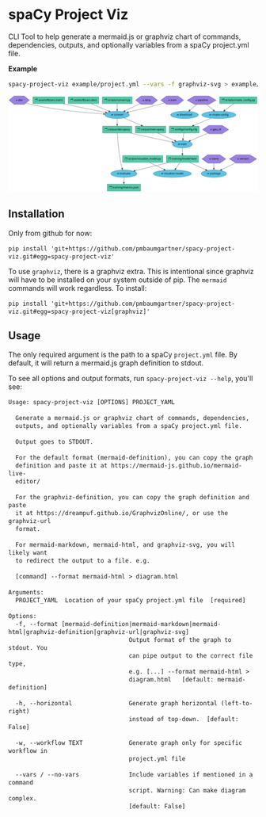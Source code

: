 # spaCy Project Viz

CLI Tool to help generate a mermaid.js or graphviz chart of commands, dependencies, outputs, and optionally variables from a spaCy project.yml file.

**Example**

```bash
spacy-project-viz example/project.yml --vars -f graphviz-svg > example/graphviz.svg
```

![spacy project.yml viz](example/graphviz.svg)

## Installation

Only from github for now:

```
pip install 'git+https://github.com/pmbaumgartner/spacy-project-viz.git#egg=spacy-project-viz'
```

To use `graphviz`, there is a graphviz extra. This is intentional since graphviz will have to be installed on your system outside of pip. The `mermaid` commands will work regardless. To install:

```
pip install 'git+https://github.com/pmbaumgartner/spacy-project-viz.git#egg=spacy-project-viz[graphviz]'
```

## Usage

The only required argument is the path to a spaCy `project.yml` file. By default, it will return a mermaid.js graph definition to stdout.

To see all options and output formats, run `spacy-project-viz --help`, you'll see:

```
Usage: spacy-project-viz [OPTIONS] PROJECT_YAML

  Generate a mermaid.js or graphviz chart of commands, dependencies,
  outputs, and optionally variables from a spaCy project.yml file.

  Output goes to STDOUT.

  For the default format (mermaid-definition), you can copy the graph
  definition and paste it at https://mermaid-js.github.io/mermaid-live-
  editor/

  For the graphviz-definition, you can copy the graph definition and paste
  it at https://dreampuf.github.io/GraphvizOnline/, or use the graphviz-url
  format.

  For mermaid-markdown, mermaid-html, and graphviz-svg, you will likely want
  to redirect the output to a file. e.g.

  [command] --format mermaid-html > diagram.html

Arguments:
  PROJECT_YAML  Location of your spaCy project.yml file  [required]

Options:
  -f, --format [mermaid-definition|mermaid-markdown|mermaid-html|graphviz-definition|graphviz-url|graphviz-svg]
                                  Output format of the graph to stdout. You
                                  can pipe output to the correct file type,
                                  e.g. [...] --format mermaid-html >
                                  diagram.html   [default: mermaid-definition]

  -h, --horizontal                Generate graph horizontal (left-to-right)
                                  instead of top-down.  [default: False]

  -w, --workflow TEXT             Generate graph only for specific workflow in
                                  project.yml file

  --vars / --no-vars              Include variables if mentioned in a command
                                  script. Warning: Can make diagram complex.
                                  [default: False]
```

